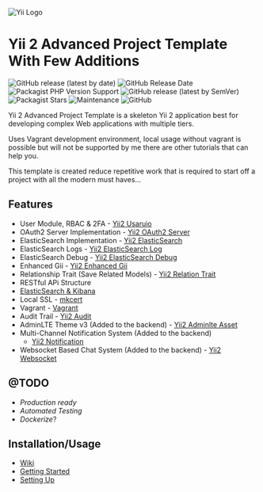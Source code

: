 ![Yii Logo](https://www.yiiframework.com/image/yii_logo_light.svg)
# Yii 2 Advanced Project Template With Few Additions

![GitHub release (latest by date)](https://img.shields.io/github/v/release/deadmantfa/yii2-advanced-template-starter?style=for-the-badge)
![GitHub Release Date](https://img.shields.io/github/release-date/deadmantfa/yii2-advanced-template-starter?style=for-the-badge)
![Packagist PHP Version Support](https://img.shields.io/packagist/php-v/deadmantfa/yii2-advanced-template-starter?style=for-the-badge)
![GitHub release (latest by SemVer)](https://img.shields.io/github/downloads/deadmantfa/yii2-advanced-template-starter/latest/total?sort=semver&style=for-the-badge)
![Packagist Stars](https://img.shields.io/packagist/stars/deadmantfa/yii2-advanced-template-starter?style=for-the-badge)
![Maintenance](https://img.shields.io/maintenance/yes/2021?style=for-the-badge)
![GitHub](https://img.shields.io/github/license/deadmantfa/yii2-advanced-template-starter?style=for-the-badge)

Yii 2 Advanced Project Template is a skeleton Yii 2 application best for developing complex Web applications with
multiple tiers.

Uses Vagrant development environment, local usage without vagrant is possible but will not be supported by me there are
other tutorials that can help you.

This template is created reduce repetitive work that is required to start off a project with all the modern must
haves...

## Features

* User Module, RBAC & 2FA - [Yii2 Usaruio](https://yii2-usuario.readthedocs.io/en/latest/)
* OAuth2 Server Implementation - [Yii2 OAuth2 Server](https://github.com/chervand/yii2-oauth2-server)
* ElasticSearch Implementation - [Yii2 ElasticSearch](https://github.com/Mirocow/yii2-elasticsearch)
* ElasticSearch Logs - [Yii2 ElasticSearch Log](https://github.com/Mirocow/yii2-elasticsearch-log)
* ElasticSearch Debug - [Yii2 ElasticSearch Debug](https://github.com/Mirocow/yii2-elasticsearch-debug)
* Enhanced Gii - [Yii2 Enhanced Gii](https://github.com/mootensai/yii2-enhanced-gii)
* Relationship Trait (Save Related Models) - [Yii2 Relation Trait](https://github.com/mootensai/yii2-relation-trait)
* RESTful APi Structure
* [ElasticSearch & Kibana](https://www.elastic.co/products/elastic-stack)
* Local SSL - [mkcert](https://github.com/FiloSottile/mkcert)
* Vagrant - [Vagrant](https://www.vagrantup.com/)
* Audit Trail - [Yii2 Audit](https://bedezign.github.io/yii2-audit/)
* AdminLTE Theme v3 (Added to the backend) - [Yii2 Adminlte Asset](https://github.com/dmstr/yii2-adminlte-asset)
* Multi-Channel Notification System (Added to the backend)
  - [Yii2 Notification](https://github.com/webzop/yii2-notifications)
* Websocket Based Chat System (Added to the backend) - [Yii2 Websocket](https://github.com/consik/yii2-websocket)

## **@TODO**
* _Production ready_
* _Automated Testing_
* _Dockerize_?

## Installation/Usage

- [Wiki](https://github.com/deadmantfa/yii2-advanced-template-starter/wiki)
- [Getting Started](https://github.com/deadmantfa/yii2-advanced-template-starter/wiki/Getting-Started)
- [Setting Up](https://github.com/deadmantfa/yii2-advanced-template-starter/wiki/Setting-up)
